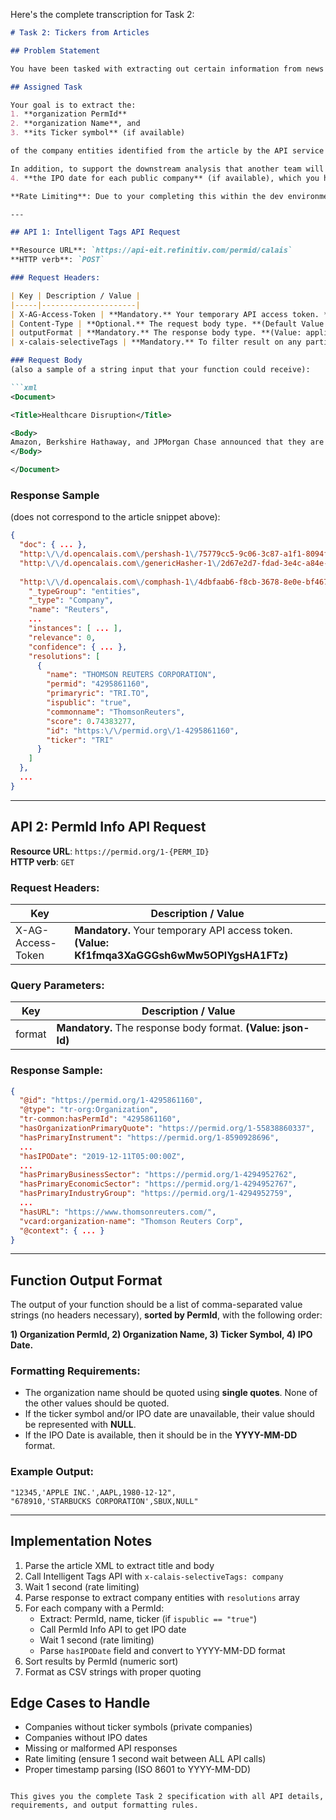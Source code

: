 Here's the complete transcription for Task 2:

```markdown
# Task 2: Tickers from Articles

## Problem Statement

You have been tasked with extracting out certain information from news articles relating to public companies as one step in part of a larger data processing pipeline. Luckily, you have been given temporary access to the Thomson Reuters' Calais web service via the Refinitiv Intelligent Tagging API to assist you with this. This web service takes an article's title and text as input, and will respond with a listing of any entities that were identified within its contents along with their Perm Ids (open, unique entity identifiers) and other relevant info.

## Assigned Task

Your goal is to extract the:
1. **organization PermId**
2. **organization Name**, and
3. **its Ticker symbol** (if available)

of the company entities identified from the article by the API service above.

In addition, to support the downstream analysis that another team will undertake, you have been asked to include:
4. **the IPO date for each public company** (if available), which you have found that you can obtain via another HTTP request outlined below.

**Rate Limiting**: Due to your completing this within the dev environment where the web service has a lower rate limit, you have been informed that **your code should wait for 1 second before each API call**.

---

## API 1: Intelligent Tags API Request

**Resource URL**: `https://api-eit.refinitiv.com/permid/calais`  
**HTTP verb**: `POST`

### Request Headers:

| Key | Description / Value |
|-----|---------------------|
| X-AG-Access-Token | **Mandatory.** Your temporary API access token. **(Value: Kf1fmqa3XaGGGsh6wMw5OPlYgsHA1FTz)** |
| Content-Type | **Optional.** The request body type. **(Default Value: text/xml)** |
| outputFormat | **Mandatory.** The response body type. **(Value: application/json)** |
| x-calais-selectiveTags | **Mandatory.** To filter result on any particular tag(s). **(Potential Values: company, person, socialtags, topic)** |

### Request Body
(also a sample of a string input that your function could receive):

```xml
<Document>

<Title>Healthcare Disruption</Title>

<Body>
Amazon, Berkshire Hathaway, and JPMorgan Chase announced that they are planning to form an independent healthcare company for their United States employees.
</Body>

</Document>
```

### Response Sample
(does not correspond to the article snippet above):

```json
{
  "doc": { ... },
  "http:\/\/d.opencalais.com\/pershash-1\/75779cc5-9c06-3c87-a1f1-8094fa045122": { ... },
  "http:\/\/d.opencalais.com\/genericHasher-1\/2d67e2d7-fdad-3e4c-a84e-825badc0aa0c": { ... },
  
  "http:\/\/d.opencalais.com\/comphash-1\/4dbfaab6-f8cb-3678-8e0e-bf467e075aa6": {
    "_typeGroup": "entities",
    "_type": "Company",
    "name": "Reuters",
    ...
    "instances": [ ... ],
    "relevance": 0,
    "confidence": { ... },
    "resolutions": [
      {
        "name": "THOMSON REUTERS CORPORATION",
        "permid": "4295861160",
        "primaryric": "TRI.TO",
        "ispublic": "true",
        "commonname": "ThomsonReuters",
        "score": 0.74383277,
        "id": "https:\/\/permid.org\/1-4295861160",
        "ticker": "TRI"
      }
    ]
  },
  ...
}
```

---

## API 2: PermId Info API Request

**Resource URL**: `https://permid.org/1-{PERM_ID}`  
**HTTP verb**: `GET`

### Request Headers:

| Key | Description / Value |
|-----|---------------------|
| X-AG-Access-Token | **Mandatory.** Your temporary API access token. **(Value: Kf1fmqa3XaGGGsh6wMw5OPlYgsHA1FTz)** |

### Query Parameters:

| Key | Description / Value |
|-----|---------------------|
| format | **Mandatory.** The response body format. **(Value: json-ld)** |

### Response Sample:

```json
{
  "@id": "https://permid.org/1-4295861160",
  "@type": "tr-org:Organization",
  "tr-common:hasPermId": "4295861160",
  "hasOrganizationPrimaryQuote": "https://permid.org/1-55838860337",
  "hasPrimaryInstrument": "https://permid.org/1-8590928696",
  ...
  "hasIPODate": "2019-12-11T05:00:00Z",
  ...
  "hasPrimaryBusinessSector": "https://permid.org/1-4294952762",
  "hasPrimaryEconomicSector": "https://permid.org/1-4294952767",
  "hasPrimaryIndustryGroup": "https://permid.org/1-4294952759",
  ...
  "hasURL": "https://www.thomsonreuters.com/",
  "vcard:organization-name": "Thomson Reuters Corp",
  "@context": { ... }
}
```

---

## Function Output Format

The output of your function should be a list of comma-separated value strings (no headers necessary), **sorted by PermId**, with the following order:

**1) Organization PermId, 2) Organization Name, 3) Ticker Symbol, 4) IPO Date.**

### Formatting Requirements:

- The organization name should be quoted using **single quotes**. None of the other values should be quoted.
- If the ticker symbol and/or IPO date are unavailable, their value should be represented with **NULL**.
- If the IPO Date is available, then it should be in the **YYYY-MM-DD** format.

### Example Output:

```
"12345,'APPLE INC.',AAPL,1980-12-12",
"678910,'STARBUCKS CORPORATION',SBUX,NULL"
```

---

## Implementation Notes

1. Parse the article XML to extract title and body
2. Call Intelligent Tags API with `x-calais-selectiveTags: company`
3. Wait 1 second (rate limiting)
4. Parse response to extract company entities with `resolutions` array
5. For each company with a PermId:
   - Extract: PermId, name, ticker (if `ispublic == "true"`)
   - Call PermId Info API to get IPO date
   - Wait 1 second (rate limiting)
   - Parse `hasIPODate` field and convert to YYYY-MM-DD format
6. Sort results by PermId (numeric sort)
7. Format as CSV strings with proper quoting

## Edge Cases to Handle

- Companies without ticker symbols (private companies)
- Companies without IPO dates
- Missing or malformed API responses
- Rate limiting (ensure 1 second wait between ALL API calls)
- Proper timestamp parsing (ISO 8601 to YYYY-MM-DD)
```

This gives you the complete Task 2 specification with all API details, requirements, and output formatting rules.